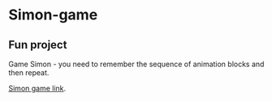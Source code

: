 # Simon-game

## Fun project

Game Simon - you need to remember the sequence of animation blocks and then repeat.

[Simon game link](https://fil0o.github.io/Simon-game/).
